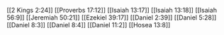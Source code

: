 [[2 Kings 2:24]]
[[Proverbs 17:12]]
[[Isaiah 13:17]]
[[Isaiah 13:18]]
[[Isaiah 56:9]]
[[Jeremiah 50:21]]
[[Ezekiel 39:17]]
[[Daniel 2:39]]
[[Daniel 5:28]]
[[Daniel 8:3]]
[[Daniel 8:4]]
[[Daniel 11:2]]
[[Hosea 13:8]]
